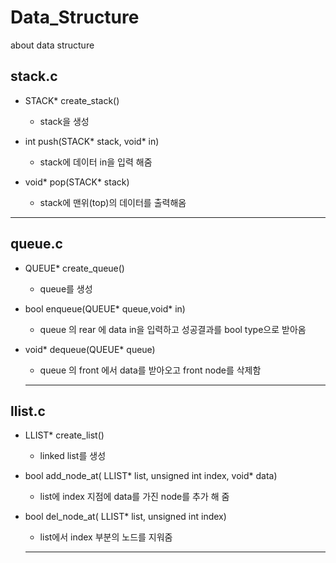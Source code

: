 # Data_Structure
about data structure

## stack.c
* STACK* create_stack()
  	- stack을 생성
 
 * int push(STACK* stack, void* in)
  	- stack에 데이터 in을 입력 해줌

* void* pop(STACK* stack)
  	- stack에 맨위(top)의 데이터를 출력해옴
 --- 
 
## queue.c
* QUEUE* create_queue()
  	- queue를 생성
  
* bool enqueue(QUEUE* queue,void* in)
  	- queue 의 rear 에 data in을 입력하고 성공결과를 bool type으로 받아옴
  
* void* dequeue(QUEUE* queue)
  	- queue 의 front 에서 data를 받아오고 front node를 삭제함
  ---
  
## llist.c
* LLIST* create_list()
  	- linked list를 생성
  
* bool add_node_at(
				LLIST* list,
				unsigned int index,
				void* data)
  	- list에 index 지점에 data를 가진 node를 추가 해 줌
  
* bool del_node_at(
				LLIST* list,
				unsigned int index)
  	- list에서 index 부분의 노드를 지워줌
  ---
